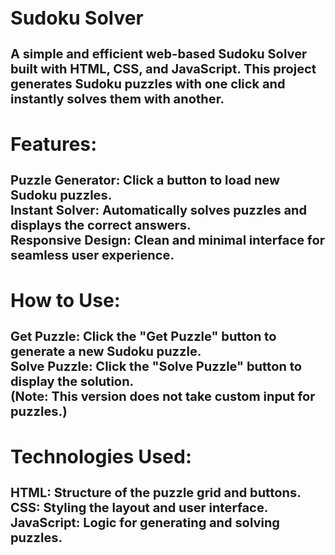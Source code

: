<h1 style="font-size:30px;">Sudoku Solver</h1>
<h2 style="font-size:20px;">A simple and efficient web-based Sudoku Solver built with HTML, CSS, and JavaScript. This project generates Sudoku puzzles with one click and instantly solves them with another.</h2>

<h1 style="font-size:30px;">Features: </h1>
<h2 style="font-size:20px;">Puzzle Generator: Click a button to load new Sudoku puzzles.<br>
Instant Solver: Automatically solves puzzles and displays the correct answers.<br>
Responsive Design: Clean and minimal interface for seamless user experience.</h2>

<h1 style="font-size:30px;">How to Use:  </h1>
<h2 style="font-size:20px;">Get Puzzle: Click the "Get Puzzle" button to generate a new Sudoku puzzle.<br>
Solve Puzzle: Click the "Solve Puzzle" button to display the solution.<br>
(Note: This version does not take custom input for puzzles.)</h2>

<h1 style="font-size:30px;">Technologies Used: </h1>
<h2 style="font-size:20px;">HTML: Structure of the puzzle grid and buttons.<br>
CSS: Styling the layout and user interface.<br>
JavaScript: Logic for generating and solving puzzles.</h2>
